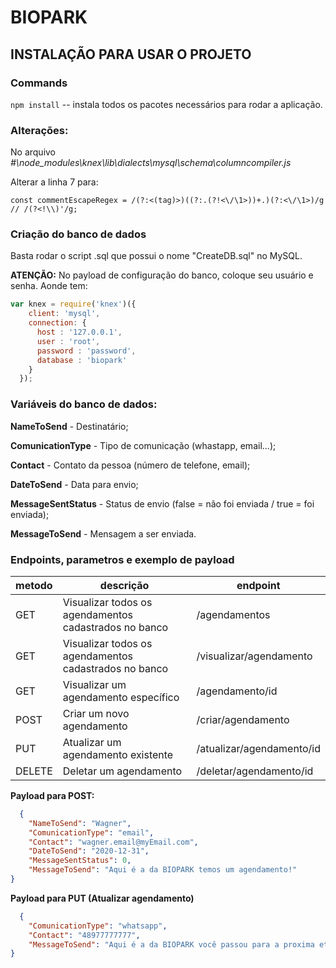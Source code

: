 # BIOPARK

## INSTALAÇÃO PARA USAR O PROJETO

### Commands

`npm install` -- instala todos os pacotes necessários para rodar a aplicação.

### Alterações: 

No arquivo  *#\node_modules\knex\lib\dialects\mysql\schema\columncompiler.js*

Alterar a linha 7 para:

`const commentEscapeRegex = /(?:<(tag)>)((?:.(?!<\/\1>))+.)(?:<\/\1>)/g // /(?<!\\)'/g;`


### Criação do banco de dados

Basta rodar o script .sql que possui o nome "CreateDB.sql" no MySQL.

**ATENÇÃO:** No payload de configuração do banco, coloque seu usuário e senha. Aonde tem:
~~~javascript
var knex = require('knex')({
    client: 'mysql',
    connection: {
      host : '127.0.0.1',
      user : 'root',
      password : 'password',
      database : 'biopark'
    }
  });
  ~~~

  ### Variáveis do banco de dados:

  **NameToSend** - Destinatário;

  **ComunicationType** - Tipo de comunicação (whastapp, email...);

  **Contact** - Contato da pessoa (número de telefone, email);

  **DateToSend** - Data para envio;

  **MessageSentStatus** - Status de envio (false = não foi enviada / true = foi enviada);

  **MessageToSend** - Mensagem a ser enviada.


  ### Endpoints, parametros e exemplo de payload


| metodo | descrição                                             | endpoint                  | 
|--------|-------------------------------------------------------|---------------------------|
| GET    | Visualizar todos os agendamentos cadastrados no banco | /agendamentos             |         
| GET    | Visualizar todos os agendamentos cadastrados no banco | /visualizar/agendamento   |         
| GET    | Visualizar um agendamento específico                  | /agendamento/id           |         
| POST   | Criar um novo agendamento                             | /criar/agendamento        |         
| PUT    | Atualizar um agendamento existente                    | /atualizar/agendamento/id |         
| DELETE | Deletar um agendamento                                | /deletar/agendamento/id   |         


**Payload para POST:**
~~~json
  {
    "NameToSend": "Wagner",
    "ComunicationType": "email",
    "Contact": "wagner.email@myEmail.com",
    "DateToSend": "2020-12-31",
    "MessageSentStatus": 0,
    "MessageToSend": "Aqui é a da BIOPARK temos um agendamento!"
}
~~~

**Payload para PUT (Atualizar agendamento)**
~~~json
  {
    "ComunicationType": "whatsapp",
    "Contact": "48977777777",
    "MessageToSend": "Aqui é a da BIOPARK você passou para a proxima etapa!"
}
~~~